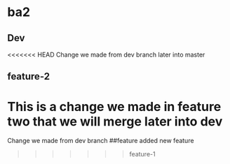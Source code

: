 
# ba2
## Dev

<<<<<<< HEAD
Change we made from dev branch  later into master

## feature-2 

This is a change we made in feature two that we will merge later into dev
=======
Change we made from dev branch 
##feature
added new feature
>>>>>>> feature-1
